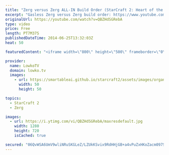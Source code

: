```yaml
---
title: "Zerg versus Zerg ALL-IN Build Order (StarCraft 2: Heart of the Swarm)"
excerpt: "Gasless Zerg versus Zerg build order: https://www.youtube.com/watch?v=OLpOrsJT96U  The build order is as follows:  The build order is as follows: 15 Spawning Pool 15 Hatchery Four Queens as soon as possible 5:00 Double Gas @100 Gas: Zergling Speed + Roach Warren @Max Saturation: Save up Minerals and"
originalUrl: https://youtube.com/watch?v=QBZHdSGRebA
type: video
price: Free
length: PT7M37S
publishedDateTime: 2014-06-25T13:32:03Z
heat: 50

featuredContent: "<iframe width=\"800\" height=\"500\" frameborder=\"0\" src=\"https://www.youtube.com/embed/QBZHdSGRebA\" allow=\"accelerometer; autoplay; encrypted-media; gyroscope; picture-in-picture\" allowfullscreen></iframe>"

provider:
  name: LowkoTV
  domain: lowko.tv
  images:
    - url: https://smartableai.github.io/starcraft2/assets/images/organizations/lowko.tv-50x50.jpg
      width: 50
      height: 50

topics:
  - StarCraft 2
  - Zerg

images:
  - url: https://i.ytimg.com/vi/QBZHdSGRebA/maxresdefault.jpg
    width: 1280
    height: 720
    isCached: true

secured: "06QvWSA6UmV9wliNRuSKGLeZ/LZUkKSvix9RdHHjGB+a4vPuZxHKoZacm097SKnlogHfoMLhR0eR38DsgHyDY8vjkE45MsZdNuCgGeuQGJ3ElMpFckQY1B5kyMtnYss6rbftsBSezkAFX5d3Fo5U0EnO3Ewp3QXc1pFFC9inHAsqEUZgbmNDxIoexsRP2d6flDsbP9VmBIyg5hCocZLGdhA/yfePQdUdRsdNLv6qcRwZjcl9Emu5EsoLVuI5MId0B+J6aNcdyDVOcYMxpgSIvoZ8b5A5s0AxgY4mtIZLTLypeQxoqKY3EjNbEfubPROcs5nv8+B4kB58RFtFqmSQrhygn8DnoMrc4EVl/lJE1SWcDWUUKgLe97/K+IDq3yrmTwr6NfRXTlcM7o5R+2d89nSGh1UQXeKikTUn3jrg7rk=;p3C0VEB+SBwlP56lAtgjnw=="
---
```



